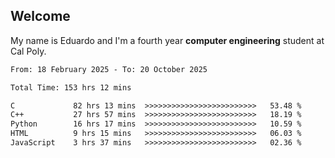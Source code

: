 ## Welcome

 My name is Eduardo and I'm a fourth year **computer engineering** student at Cal Poly.

<!--START_SECTION:waka-->

```txt
From: 18 February 2025 - To: 20 October 2025

Total Time: 153 hrs 12 mins

C             82 hrs 13 mins  >>>>>>>>>>>>>>>>>>>>>>>>>   53.48 %
C++           27 hrs 57 mins  >>>>>>>>>>>>>>>>>>>>>>>>>   18.19 %
Python        16 hrs 17 mins  >>>>>>>>>>>>>>>>>>>>>>>>>   10.59 %
HTML          9 hrs 15 mins   >>>>>>>>>>>>>>>>>>>>>>>>>   06.03 %
JavaScript    3 hrs 37 mins   >>>>>>>>>>>>>>>>>>>>>>>>>   02.36 %
```

<!--END_SECTION:waka-->

<!--
**lalog12/lalog12** is a ✨ _special_ ✨ repository because its `README.md` (this file) appears on your GitHub profile.

Here are some ideas to get you started:

- 🔭 I’m currently working on ...
- 🌱 I’m currently learning ...
- 👯 I’m looking to collaborate on ...
- 🤔 I’m looking for help with ...
- 💬 Ask me about ...
- 📫 How to reach me: ...
- 😄 Pronouns: ...
- ⚡ Fun fact: ...
-->
